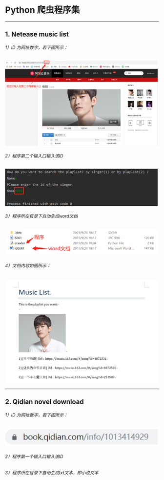 # Python 爬虫程序集
****

## 1. Netease music list
  
###### 1）ID 为网址数字，若下图所示：  
<img src="image/music_01.png" width = "500">
  
###### 2）程序第二个输入口输入该ID
<img src="image/music_02.png" width = "500">
  
###### 3）程序所在目录下自动生成word文档
<img src="image/music_03.png" width = "500">
  
###### 4）文档内容如图所示：
<img src="image/music_04.png" width = "500">
  
**** 
## 2. Qidian novel download

###### 1）ID 为网址数字，若下图所示：  
<img src="image/qidian_01.png" width = "500">
  
###### 2）程序第一个输入口输入该ID
   
###### 3）程序所在目录下自动生成txt文本，即小说文本
  
